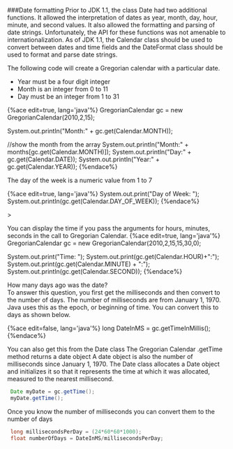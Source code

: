 <!--djw: done-->
<!--ajh: We either need to rework this or move it to the front of the object-oriented section -->
###Date formatting
Prior to JDK 1.1, the class Date had two additional functions. 
It allowed the interpretation of dates as year, month, day, hour, minute, and second values. 
It also allowed the formatting and parsing of date strings. 
Unfortunately, the API for these functions was not amenable to internationalization. 
As of JDK 1.1, the Calendar class should be used to convert between 
dates and time fields and the DateFormat class should be used to format and parse date strings. 

The following code will create a Gregorian calendar with a particular date.

* Year must be a four digit integer
* Month is an integer from 0 to 11
* Day must be an integer from 1 to 31

{%ace edit=true, lang='java'%}
GregorianCalendar gc = new GregorianCalendar(2010,2,15);

System.out.println("Month:" + gc.get(Calendar.MONTH));
 
//show the month from the array
System.out.println("Month:" + months[gc.get(Calendar.MONTH)]);
System.out.println("Day:" + gc.get(Calendar.DATE));
System.out.println("Year:" + gc.get(Calendar.YEAR));
{%endace%}

The day of the week is a numeric value from 1 to 7

{%ace edit=true, lang='java'%}
System.out.print("Day of Week: ");
System.out.println(gc.get(Calendar.DAY_OF_WEEK));
{%endace%}

<!-- we haven't discussed what a constructor is yet!!! -->>
You can display the time if you pass the arguments for hours, minutes, seconds in the call to Gregorian Calendar.
{%ace edit=true, lang='java'%}
GregorianCalendar gc = new GregorianCalendar(2010,2,15,15,30,0);
 
System.out.print("Time: ");
System.out.print(gc.get(Calendar.HOUR)+":");
System.out.print(gc.get(Calendar.MINUTE) + ":");
System.out.println(gc.get(Calendar.SECOND));
{%endace%}

How many days ago was the date?<br />
To answer this question, you first get the milliseconds and then convert to the number of days.
The number of milliseconds are from January 1, 1970. Java uses this as the epoch, or beginning of time. You can convert this to days as shown below.

{%ace edit=false, lang='java'%}
 long DateInMS = gc.getTimeInMillis();
{%endace%}

You can also get this from the Date class
The Gregorian Calendar .getTime method returns a date object
A date object is also the number of milliseconds since January 1, 1970.
The Date class allocates a Date object and initializes it so that it represents the time at which it was allocated, measured to the nearest millisecond.

```java
 Date myDate = gc.getTime();
 myDate.getTime();
```

Once you know the number of milliseconds you can convert them to the number of days

```java
 long millisecondsPerDay = (24*60*60*1000);
 float numberOfDays = DateInMS/millisecondsPerDay;
```
 
